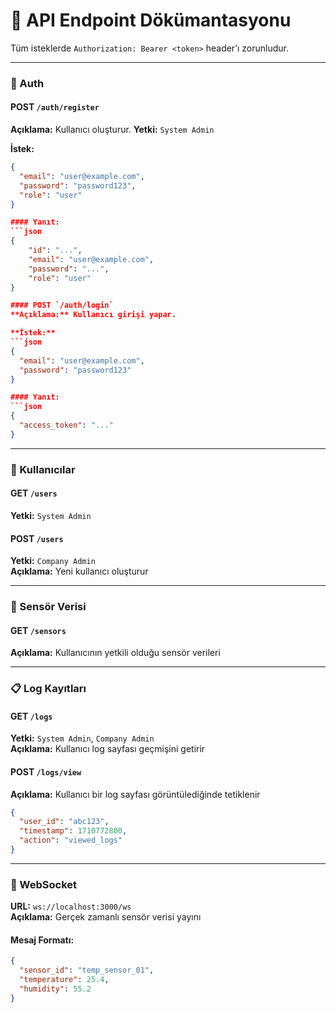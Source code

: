 # 📘 API Endpoint Dökümantasyonu

Tüm isteklerde `Authorization: Bearer <token>` header’ı zorunludur.

---

### 🔐 Auth

#### POST `/auth/register`
**Açıklama:** Kullanıcı oluşturur.
**Yetki:** `System Admin`

**İstek:**
```json
{
  "email": "user@example.com",
  "password": "password123",
  "role": "user"
}

#### Yanıt:
```json
{
    "id": "...",
    "email": "user@example.com",
    "password": "...",
    "role": "user"
}

#### POST `/auth/login`
**Açıklama:** Kullanıcı girişi yapar.

**İstek:**
```json
{
  "email": "user@example.com",
  "password": "password123"
}

#### Yanıt:
```json
{
  "access_token": "..."
}
```

---

### 👥 Kullanıcılar

#### GET `/users`
**Yetki:** `System Admin`

#### POST `/users`
**Yetki:** `Company Admin`  
**Açıklama:** Yeni kullanıcı oluşturur

---

### 📡 Sensör Verisi

#### GET `/sensors`
**Açıklama:** Kullanıcının yetkili olduğu sensör verileri

---

### 📋 Log Kayıtları

#### GET `/logs`
**Yetki:** `System Admin`, `Company Admin`  
**Açıklama:** Kullanıcı log sayfası geçmişini getirir

#### POST `/logs/view`
**Açıklama:** Kullanıcı bir log sayfası görüntülediğinde tetiklenir

```json
{
  "user_id": "abc123",
  "timestamp": 1710772800,
  "action": "viewed_logs"
}
```

---

### 🔗 WebSocket

**URL:** `ws://localhost:3000/ws`  
**Açıklama:** Gerçek zamanlı sensör verisi yayını

#### Mesaj Formatı:
```json
{
  "sensor_id": "temp_sensor_01",
  "temperature": 25.4,
  "humidity": 55.2
}
```
